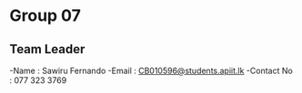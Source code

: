 # Group 07
## Team Leader
-Name : Sawiru Fernando
-Email : CB010596@students.apiit.lk
-Contact No : 077 323 3769